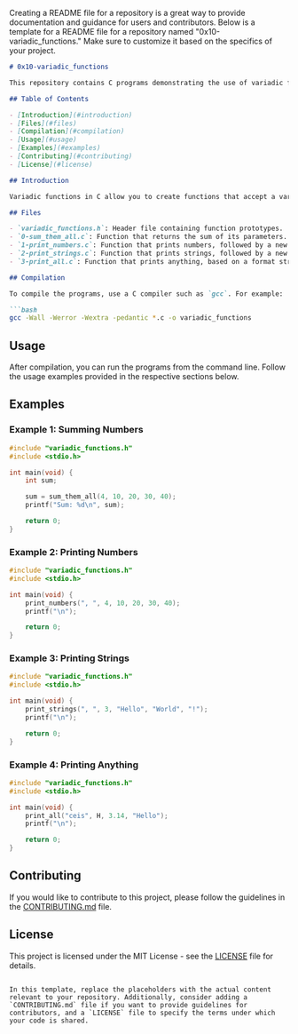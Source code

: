 Creating a README file for a repository is a great way to provide documentation and guidance for users and contributors. Below is a template for a README file for a repository named "0x10-variadic_functions." Make sure to customize it based on the specifics of your project.

```markdown
# 0x10-variadic_functions

This repository contains C programs demonstrating the use of variadic functions.

## Table of Contents

- [Introduction](#introduction)
- [Files](#files)
- [Compilation](#compilation)
- [Usage](#usage)
- [Examples](#examples)
- [Contributing](#contributing)
- [License](#license)

## Introduction

Variadic functions in C allow you to create functions that accept a variable number of arguments. This repository includes programs that demonstrate the implementation and usage of variadic functions.

## Files

- `variadic_functions.h`: Header file containing function prototypes.
- `0-sum_them_all.c`: Function that returns the sum of its parameters.
- `1-print_numbers.c`: Function that prints numbers, followed by a new line.
- `2-print_strings.c`: Function that prints strings, followed by a new line.
- `3-print_all.c`: Function that prints anything, based on a format string.

## Compilation

To compile the programs, use a C compiler such as `gcc`. For example:

```bash
gcc -Wall -Werror -Wextra -pedantic *.c -o variadic_functions
```

## Usage

After compilation, you can run the programs from the command line. Follow the usage examples provided in the respective sections below.

## Examples

### Example 1: Summing Numbers

```c
#include "variadic_functions.h"
#include <stdio.h>

int main(void) {
    int sum;

    sum = sum_them_all(4, 10, 20, 30, 40);
    printf("Sum: %d\n", sum);

    return 0;
}
```

### Example 2: Printing Numbers

```c
#include "variadic_functions.h"
#include <stdio.h>

int main(void) {
    print_numbers(", ", 4, 10, 20, 30, 40);
    printf("\n");

    return 0;
}
```

### Example 3: Printing Strings

```c
#include "variadic_functions.h"
#include <stdio.h>

int main(void) {
    print_strings(", ", 3, "Hello", "World", "!");
    printf("\n");

    return 0;
}
```

### Example 4: Printing Anything

```c
#include "variadic_functions.h"
#include <stdio.h>

int main(void) {
    print_all("ceis", H, 3.14, "Hello");
    printf("\n");

    return 0;
}
```

## Contributing

If you would like to contribute to this project, please follow the guidelines in the [CONTRIBUTING.md](CONTRIBUTING.md) file.

## License

This project is licensed under the MIT License - see the [LICENSE](LICENSE) file for details.
```

In this template, replace the placeholders with the actual content relevant to your repository. Additionally, consider adding a `CONTRIBUTING.md` file if you want to provide guidelines for contributors, and a `LICENSE` file to specify the terms under which your code is shared.
